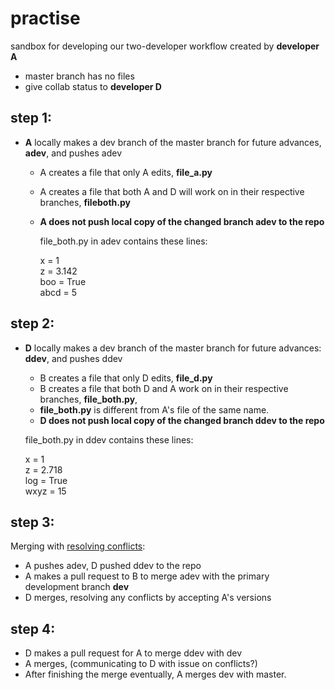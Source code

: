 # practise
sandbox for developing our two-developer workflow created by **developer A**

  - master branch has no files
  - give collab status to **developer D**
  
  ## step 1:
  - **A** locally makes a dev branch of the master branch for future advances, **adev**, and pushes adev 
    - A creates a file that only A edits, **file_a.py**
    - A creates a file that both A and D will work on in their respective branches, **fileboth.py**
    - **A does not push local copy of the changed branch adev to the repo**
 
 
      file_both.py in adev contains these lines:
      
      x = 1  
      z = 3.142  
      boo = True  
      abcd = 5  
    
  ## step 2:
  - **D** locally makes a dev branch of the master branch for future advances: **ddev**, and pushes ddev 
      - B creates a file that only D edits, **file_d.py**
      - B creates a file that both D and A work on in their respective branches, **file_both.py**, 
      - **file_both.py** is different from A's file of the same name.
      - **D does not push local copy of the changed branch ddev to the repo**


      file_both.py in ddev contains these lines: 
      
      x = 1  
      z = 2.718   
      log = True  
      wxyz  = 15  
 
## step 3:
Merging with [resolving conflicts](https://github.com/cubeton/git101/blob/master/TurtorialInfo/AdditionalGitTechniques.md):
  - A pushes adev, D pushed ddev to the repo
  - A makes a pull request to B to merge adev with the primary development branch **dev**
  - D merges, resolving any conflicts by accepting A's versions
  
## step 4:
  - D makes a pull request for A to merge ddev with dev
  - A merges, (communicating to D with issue on conflicts?)
  - After finishing the merge eventually, A merges dev with master.
